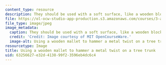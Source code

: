 ```yaml
---
content_type: resource
description: They should be used with a soft surface, like a wooden block.
file: https://ol-ocw-studio-app-production.s3.amazonaws.com/courses/3-a04-modern-blacksmithing-and-physical-metallurgy-fall-2008/63256627e32d413899f23596eb4dc6c4_026.jpg
file_type: image/jpeg
image_metadata:
  caption: They should be used with a soft surface, like a wooden block.
  credit: 'Credit: Image courtesy of MIT OpenCourseWare.'
  image-alt: Using a wooden mallet to hammer a metal twist on a tree trunk.
resourcetype: Image
title: Using a wooden mallet to hammer a metal twist on a tree trunk
uid: 63256627-e32d-4138-99f2-3596eb4dc6c4
---
```

